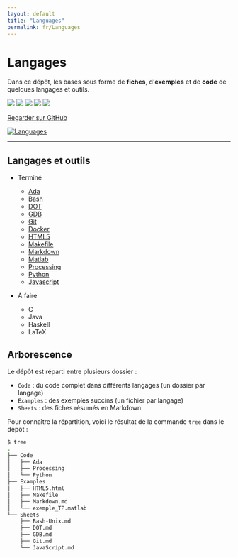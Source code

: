 ```yaml
---
layout: default
title: "Languages"
permalink: fr/Languages
---
```


# Langages

Dans ce dépôt, les bases sous forme de **fiches**, d'**exemples** et de **code** de quelques langages et outils.

![](https://img.shields.io/badge/Language-French-blue) ![](https://img.shields.io/badge/status-In_progress-green) ![](https://img.shields.io/github/last-commit/Relex12/Languages) ![](https://img.shields.io/github/repo-size/Relex12/Languages) ![](https://img.shields.io/github/languages/count/Relex12/Languages)

[Regarder sur GitHub](https://github.com/Relex12/Languages)

[![Languages](https://github-readme-stats.vercel.app/api/pin/?username=Relex12&repo=Languages)](https://github.com/Relex12/Languages)

---

## Langages et outils

* Terminé
  * [Ada](https://github.com/Relex12/Languages/tree/master/Code/Ada)
  * [Bash](https://relex12.github.io/fr/Languages/Bash-Unix)
  * [DOT](https://relex12.github.io/fr/Languages/DOT)
  * [GDB](https://relex12.github.io/fr/Languages/GDB)
  * [Git](https://relex12.github.io/fr/Languages/Git)
  * [Docker](https://relex12.github.io/fr/Languages/Docker)
  * [HTML5](https://github.com/Relex12/Languages/blob/master/Examples/HTML5.html)
  * [Makefile](https://github.com/Relex12/Languages/blob/master/Examples/Makefile)
  * [Markdown](https://github.com/Relex12/Languages/blob/master/Examples/Markdown.md)
  * [Matlab](https://github.com/Relex12/Languages/blob/master/Examples/exemple.matlab)
  * [Processing](https://github.com/Relex12/Languages/tree/master/Code/Processing)
  * [Python](https://github.com/Relex12/Languages/tree/master/Code/Python)
  * [Javascript](https://relex12.github.io/fr/Languages/JavaScript)

* À faire
  * C
  * Java
  * Haskell
  * LaTeX

## Arborescence

Le dépôt est réparti entre plusieurs dossier :

* `Code` : du code complet dans différents langages (un dossier par langage)
* `Examples` : des exemples succins (un fichier par langage)
* `Sheets` : des fiches résumés en Markdown

Pour connaître la répartition, voici le résultat de la commande `tree` dans le dépôt :

``` bash
$ tree
.
├── Code
│   ├── Ada
│   ├── Processing
│   └── Python
├── Examples
│   ├── HTML5.html
│   ├── Makefile
│   ├── Markdown.md
│   └── exemple_TP.matlab
└── Sheets
    ├── Bash-Unix.md
    ├── DOT.md
    ├── GDB.md
    ├── Git.md
    └── JavaScript.md
```
